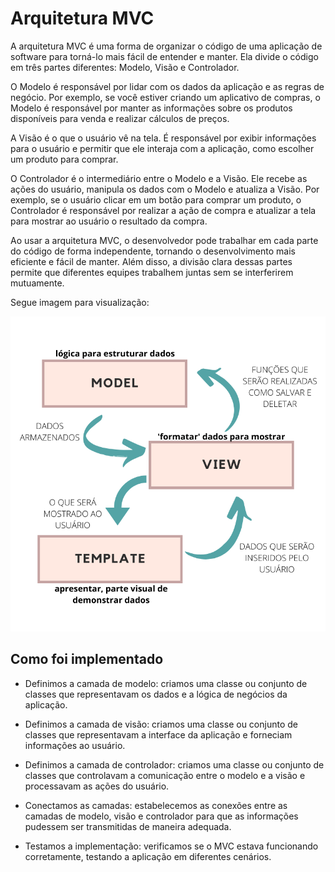 # Arquitetura MVC
A arquitetura MVC é uma forma de organizar o código de uma aplicação de software para torná-lo mais fácil de entender e manter. Ela divide o código em três partes diferentes: Modelo, Visão e Controlador.

O Modelo é responsável por lidar com os dados da aplicação e as regras de negócio. Por exemplo, se você estiver criando um aplicativo de compras, o Modelo é responsável por manter as informações sobre os produtos disponíveis para venda e realizar cálculos de preços.

A Visão é o que o usuário vê na tela. É responsável por exibir informações para o usuário e permitir que ele interaja com a aplicação, como escolher um produto para comprar.

O Controlador é o intermediário entre o Modelo e a Visão. Ele recebe as ações do usuário, manipula os dados com o Modelo e atualiza a Visão. Por exemplo, se o usuário clicar em um botão para comprar um produto, o Controlador é responsável por realizar a ação de compra e atualizar a tela para mostrar ao usuário o resultado da compra.

Ao usar a arquitetura MVC, o desenvolvedor pode trabalhar em cada parte do código de forma independente, tornando o desenvolvimento mais eficiente e fácil de manter. Além disso, a divisão clara dessas partes permite que diferentes equipes trabalhem juntas sem se interferirem mutuamente.

Segue imagem para visualização:

![Slide 01 - Scrum](../img/mvc.png)

## Como foi implementado

 - Definimos a camada de modelo: criamos uma classe ou conjunto de classes que representavam os dados e a lógica de negócios da aplicação.

 - Definimos a camada de visão: criamos uma classe ou conjunto de classes que representavam a interface da aplicação e forneciam informações ao usuário.

 - Definimos a camada de controlador: criamos uma classe ou conjunto de classes que controlavam a comunicação entre o modelo e a visão e processavam as ações do usuário.

 - Conectamos as camadas: estabelecemos as conexões entre as camadas de modelo, visão e controlador para que as informações pudessem ser transmitidas de maneira adequada.

 - Testamos a implementação: verificamos se o MVC estava funcionando corretamente, testando a aplicação em diferentes cenários.

